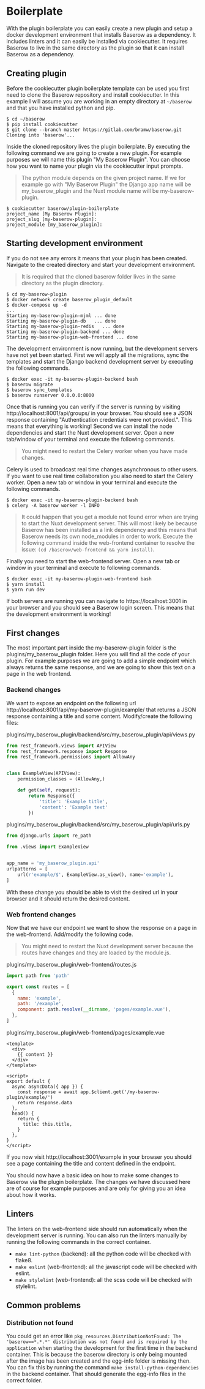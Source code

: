 # Boilerplate

With the plugin boilerplate you can easily create a new plugin and setup a docker
development environment that installs Baserow as a dependency. It includes linters and
it can easily be installed via cookiecutter. It requires Baserow to live in the same
directory as the plugin so that it can install Baserow as a dependency.

## Creating plugin

Before the cookiecutter plugin boilerplate template can be used you first need to 
clone the Baserow repository and install cookiecutter. In this example I will 
assume you are working in an empty directory at `~/baserow` and that you have installed 
python and pip.

```
$ cd ~/baserow
$ pip install cookiecutter
$ git clone --branch master https://gitlab.com/bramw/baserow.git
Cloning into 'baserow'...
```

Inside the cloned repository lives the plugin boilerplate. By executing the following
command we are going to create a new plugin. For example purposes we will name this 
plugin "My Baserow Plugin". You can choose how you want to name your plugin via the 
cookiecutter input prompts.

> The python module depends on the given project name. If we for example go with 
> "My Baserow Plugin" the Django app name will be my_baserow_plugin and the Nuxt module
> name will be my-baserow-plugin.

```
$ cookiecutter baserow/plugin-boilerplate
project_name [My Baserow Plugin]: 
project_slug [my-baserow-plugin]: 
project_module [my_baserow_plugin]:
```

## Starting development environment

If you do not see any errors it means that your plugin has been created. Navigate to 
the created directory and start your development environment.

> It is required that the cloned baserow folder lives in the same directory as the 
> plugin directory.

```
$ cd my-baserow-plugin
$ docker network create baserow_plugin_default
$ docker-compose up -d
...
Starting my-baserow-plugin-mjml ... done
Starting my-baserow-plugin-db   ... done
Starting my-baserow-plugin-redis   ... done
Starting my-baserow-plugin-backend ... done
Starting my-baserow-plugin-web-frontend ... done
```

The development environment is now running, but the development servers have not yet 
been started. First we will apply all the migrations, sync the templates and start the
Django backend development server by executing the following commands.

```
$ docker exec -it my-baserow-plugin-backend bash
$ baserow migrate
$ baserow sync_templates
$ baserow runserver 0.0.0.0:8000
```

Once that is running you can verify if the server is running by visiting 
http://localhost:8001/api/groups/ in your browser. You should see a JSON response 
containing "Authentication credentials were not provided.". This means that everything
is working! Second we can install the node dependencies and start the Nuxt development
server. Open a new tab/window of your terminal and execute the following commands.

> You might need to restart the Celery worker when you have made changes.

Celery is used to broadcast real time changes asynchronous to other users. If you want
to use real time collaboration you also need to start the Celery worker. Open a new tab
or window in your terminal and execute the following commands.

```
$ docker exec -it my-baserow-plugin-backend bash
$ celery -A baserow worker -l INFO
```

> It could happen that you get a module not found error when are trying to start the
> Nuxt development server. This will most likely be because Baserow has been installed
> as a link dependency and this means that Baserow needs its own node_modules in order 
> to work. Execute the following command inside the web-frontend container to resolve
> the issue: `(cd /baserow/web-frontend && yarn install)`.

Finally you need to start the web-frontend server. Open a new tab or window in your
terminal and execute to following commands.

```
$ docker exec -it my-baserow-plugin-web-frontend bash
$ yarn install
$ yarn run dev
```

If both servers are running you can navigate to https://localhost:3001 in your browser
and you should see a Baserow login screen. This means that the development environment
is working!

## First changes

The most important part inside the my-baserow-plugin folder is the 
plugins/my_baserow_plugin folder. Here you will find all the code of your plugin. For
example purposes we are going to add a simple endpoint which always returns the same 
response, and we are going to show this text on a page in the web frontend.

### Backend changes

We want to expose an endpoint on the following url 
http://localhost:8001/api/my-baserow-plugin/example/ that returns a JSON response 
containing a title and some content. Modify/create the following files:

plugins/my_baserow_plugin/backend/src/my_baserow_plugin/api/views.py
```python
from rest_framework.views import APIView
from rest_framework.response import Response
from rest_framework.permissions import AllowAny


class ExampleView(APIView):
    permission_classes = (AllowAny,)

    def get(self, request):
        return Response({
            'title': 'Example title',
            'content': 'Example text'
        })
```

plugins/my_baserow_plugin/backend/src/my_baserow_plugin/api/urls.py
```python
from django.urls import re_path

from .views import ExampleView


app_name = 'my_baserow_plugin.api'
urlpatterns = [
    url(r'example/$', ExampleView.as_view(), name='example'),
]
```

With these change you should be able to visit the desired url in your browser and it 
should return the desired content.

### Web frontend changes

Now that we have our endpoint we want to show the response on a page in the 
web-frontend. Add/modify the following code.

> You might need to restart the Nuxt development server because the routes have changes
> and they are loaded by the module.js.

plugins/my_baserow_plugin/web-frontend/routes.js
```javascript
import path from 'path'

export const routes = [
  {
    name: 'example',
    path: '/example',
    component: path.resolve(__dirname, 'pages/example.vue'),
  },
]
```

plugins/my_baserow_plugin/web-frontend/pages/example.vue
```vue
<template>
  <div>
    {{ content }}
  </div>
</template>

<script>
export default {
  async asyncData({ app }) {
    const response = await app.$client.get('/my-baserow-plugin/example/')
    return response.data
  },
  head() {
    return {
      title: this.title,
    }
  },
}
</script>
```

If you now visit http://localhost:3001/example in your browser you should see a page
containing the title and content defined in the endpoint.

You should now have a basic idea on how to make some changes to Baserow via the plugin
boilerplate. The changes we have discussed here are of course for example purposes and
are only for giving you an idea about how it works.

## Linters

The linters on the web-frontend side should run automatically when the development 
server is running. You can also run the linters manually by running the following 
commands in the correct container.

* `make lint-python` (backend): all the python code will be checked with flake8.
* `make eslint` (web-frontend): all the javascript code will be checked with eslint.
* `make stylelint` (web-frontend): all the scss code will be checked with stylelint.

## Common problems

### Distribution not found

You could get an error like `pkg_resources.DistributionNotFound: The 
'baserow==*.*.*' distribution was not found and is required by the application` when 
starting the development for the first time in the backend container. This is because
the baserow directory is only being mounted after the image has been created and the
egg-info folder is missing then. You can fix this by running the command 
`make install-python-dependencies` in the backend container. That should generate the 
egg-info files in the correct folder.
